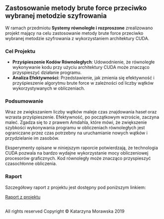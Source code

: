 ## Zastosowanie metody brute force przeciwko wybranej metodzie szyfrowania
W ramach przedmiotu **Systemy równoległe i rozproszone** zrealizowano projekt mający na celu zastosowanie metody brute force przeciwko wybranej metodzie szyfrowania z wykorzystaniem architektury CUDA.

### Cel Projektu

- **Przyśpieszenie Kodów Równoległych**: Udowodnienie, że równoległe wykonywanie kodu przy użyciu architektury CUDA może znacząco przyspieszyć działanie programu.
- **Analiza Efektywności**: Przedstawienie, jak zmienia się efektywność i przyśpieszenie algorytmu brute force w zależności od liczby wątków wykorzystywanych w obliczeniach.

### Podsumowanie

Wraz ze zwiększaniem liczby wątków maleje czas znajdowania haseł oraz wzrasta przyśpieszenie. Efektywność, po początkowym wzroście, zaczyna maleć. Zgadza się to z prawem Amdahla, które mówi, że zwiększenie szybkości wykonywania programu w obliczeniach równoległych jest ograniczane przez czas potrzebny na uruchamianie nowych wątków i przydzielanie im zasobów.

Eksperymenty opisane w niniejszym raporcie potwierdzają, że technologia CUDA pozwala na bardzo wydajne wykorzystanie mocy obliczeniowej procesorów graficznych. Kod równoległy może znacząco przyspieszyć czasochłonne obliczenia.

### Raport
Szczegółowy raport z projektu jest dostępny pod poniższym linkiem:

[Raport z projektu](https://drive.google.com/file/d/1pRkzPdHJFGKMZTuMJNH2eQvNTTWAozNU/view?usp=sharing)

## 
All rights reserved
Copyright &copy; Katarzyna Morawska 2019
